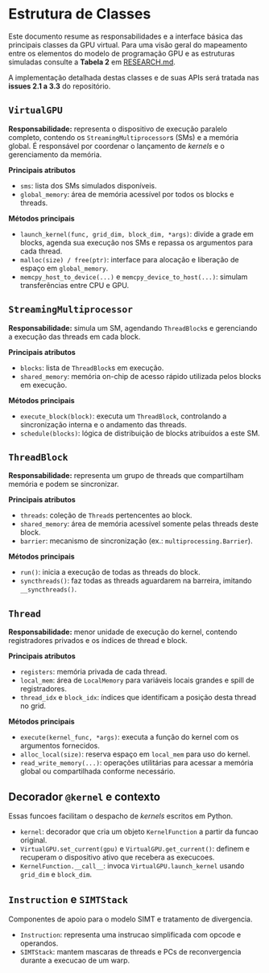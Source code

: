 # Estrutura de Classes

Este documento resume as responsabilidades e a interface básica das principais classes da GPU virtual. Para uma visão geral do mapeamento entre os elementos do modelo de programação GPU e as estruturas simuladas consulte a **Tabela 2** em [RESEARCH.md](../RESEARCH.md).

A implementação detalhada destas classes e de suas APIs será tratada nas **issues 2.1 a 3.3** do repositório.

## `VirtualGPU`

**Responsabilidade:** representa o dispositivo de execução paralelo completo, contendo os `StreamingMultiprocessor`s (SMs) e a memória global. É responsável por coordenar o lançamento de *kernels* e o gerenciamento da memória.

**Principais atributos**
- `sms`: lista dos SMs simulados disponíveis.
- `global_memory`: área de memória acessível por todos os blocks e threads.

**Métodos principais**
- `launch_kernel(func, grid_dim, block_dim, *args)`: divide a grade em blocks, agenda sua execução nos SMs e repassa os argumentos para cada thread.
- `malloc(size) / free(ptr)`: interface para alocação e liberação de espaço em `global_memory`.
- `memcpy_host_to_device(...)` e `memcpy_device_to_host(...)`: simulam transferências entre CPU e GPU.

## `StreamingMultiprocessor`

**Responsabilidade:** simula um SM, agendando `ThreadBlock`s e gerenciando a execução das threads em cada block.

**Principais atributos**
- `blocks`: lista de `ThreadBlock`s em execução.
- `shared_memory`: memória on-chip de acesso rápido utilizada pelos blocks em execução.

**Métodos principais**
- `execute_block(block)`: executa um `ThreadBlock`, controlando a sincronização interna e o andamento das threads.
- `schedule(blocks)`: lógica de distribuição de blocks atribuídos a este SM.

## `ThreadBlock`

**Responsabilidade:** representa um grupo de threads que compartilham memória e podem se sincronizar.

**Principais atributos**
- `threads`: coleção de `Thread`s pertencentes ao block.
- `shared_memory`: área de memória acessível somente pelas threads deste block.
- `barrier`: mecanismo de sincronização (ex.: `multiprocessing.Barrier`).

**Métodos principais**
- `run()`: inicia a execução de todas as threads do block.
- `syncthreads()`: faz todas as threads aguardarem na barreira, imitando `__syncthreads()`.

## `Thread`

**Responsabilidade:** menor unidade de execução do kernel, contendo registradores privados e os índices de thread e block.

**Principais atributos**
- `registers`: memória privada de cada thread.
- `local_mem`: área de `LocalMemory` para variáveis locais grandes e spill de registradores.
- `thread_idx` e `block_idx`: índices que identificam a posição desta thread no grid.

**Métodos principais**
- `execute(kernel_func, *args)`: executa a função do kernel com os argumentos fornecidos.
- `alloc_local(size)`: reserva espaço em `local_mem` para uso do kernel.
- `read_write_memory(...)`: operações utilitárias para acessar a memória global ou compartilhada conforme necessário.


## Decorador `@kernel` e contexto

Essas funcoes facilitam o despacho de *kernels* escritos em Python.

- `kernel`: decorador que cria um objeto ``KernelFunction`` a partir da funcao original.
- `VirtualGPU.set_current(gpu)` e `VirtualGPU.get_current()`: definem e recuperam o dispositivo ativo que recebera as execucoes.
- `KernelFunction.__call__`: invoca ``VirtualGPU.launch_kernel`` usando ``grid_dim`` e ``block_dim``.

## `Instruction` e `SIMTStack`

Componentes de apoio para o modelo SIMT e tratamento de divergencia.

- `Instruction`: representa uma instrucao simplificada com opcode e operandos.
- `SIMTStack`: mantem mascaras de threads e PCs de reconvergencia durante a execucao de um warp.
